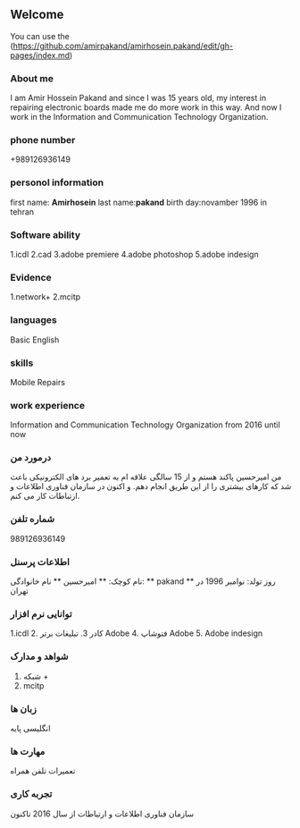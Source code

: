 ## Welcome

You can use the (https://github.com/amirpakand/amirhosein.pakand/edit/gh-pages/index.md) 

### About me

I am Amir Hossein Pakand and since I was 15 years old, my interest in repairing electronic boards made me do more work in this way.
And now I work in the Information and Communication Technology Organization.


### phone number

 +989126936149

### personol information 
first name: **Amirhosein**
last name:**pakand**
birth day:novamber 1996 in tehran

### Software ability
1.icdl
2.cad
3.adobe premiere
4.adobe photoshop
5.adobe indesign

### Evidence
1.network+
2.mcitp

### languages
Basic English

### skills
Mobile Repairs

### work experience
Information and Communication Technology Organization from 2016 until now


### درمورد من

من امیرحسین پاکند هستم و از 15 سالگی علاقه ام به تعمیر برد های الکترونیکی باعث شد که کارهای بیشتری را از این طریق انجام دهم.
و اکنون در سازمان فناوری اطلاعات و ارتباطات کار می کنم.


### شماره تلفن

 989126936149

### اطلاعات پرسنل
نام کوچک: ** امیرحسین **
نام خانوادگی: ** pakand **
روز تولد: نوامبر 1996 در تهران

### توانایی نرم افزار
1.icdl
2. کادر
3. تبلیغات برتر Adobe
4. فتوشاپ Adobe
5. Adobe indesign

### شواهد و مدارک
1. شبکه +
2. mcitp

### زبان ها
انگلیسی پایه

### مهارت ها
تعمیرات تلفن همراه

### تجربه کاری
سازمان فناوری اطلاعات و ارتباطات از سال 2016 تاکنون
